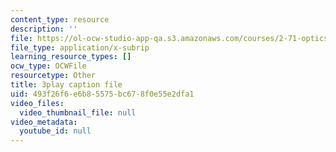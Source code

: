 ```yaml
---
content_type: resource
description: ''
file: https://ol-ocw-studio-app-qa.s3.amazonaws.com/courses/2-71-optics-spring-2009/493f26f6e6b85575bc678f0e55e2dfa1_8WXUYdXNFy8.vtt
file_type: application/x-subrip
learning_resource_types: []
ocw_type: OCWFile
resourcetype: Other
title: 3play caption file
uid: 493f26f6-e6b8-5575-bc67-8f0e55e2dfa1
video_files:
  video_thumbnail_file: null
video_metadata:
  youtube_id: null
---
```

